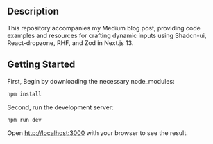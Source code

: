 ## Description

This repository accompanies my Medium blog post, providing code examples and resources for crafting dynamic inputs using Shadcn-ui, React-dropzone, RHF, and Zod in Next.js 13.

## Getting Started

First, Begin by downloading the necessary node_modules:

```bash
npm install
```

Second, run the development server:

```bash
npm run dev
```

Open [http://localhost:3000](http://localhost:3000) with your browser to see the result.
